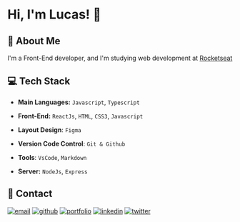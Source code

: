 
# Hi, I'm Lucas! 👋


## 🚀 About Me
I'm a Front-End developer, and I'm studying web development at [Rocketseat](https://www.rocketseat.com.br/)


## 💻 Tech Stack

- **Main Languages:** `Javascript`, `Typescript`

- **Front-End:** `ReactJs`, `HTML`, `CSS3`, `Javascript`

- **Layout Design**: `Figma`

- **Version Code Control**: `Git & Github`

- **Tools**: `VsCode`, `Markdown`

- **Server:** `NodeJs`, `Express`


## 🔗 Contact
[![email](https://img.shields.io/badge/my_email-A00?style=for-the-badge&logo=ko-fi&logoColor=white)](mailto:lms.262@gmail.com)
[![github](https://img.shields.io/badge/my_repos-A66?style=for-the-badge&logo=ko-fi&logoColor=white)](https://github.com/LucasMoraesDev?tab=repositories)
[![portfolio](https://img.shields.io/badge/my_codepen-005?style=for-the-badge&logo=ko-fi&logoColor=white)](https://codepen.io/lucasmoraesdev)
[![linkedin](https://img.shields.io/badge/my_linkedin-0A66C2?style=for-the-badge&logo=linkedin&logoColor=white)](https://www.linkedin.com/in/lucasmoraesdev/)
[![twitter](https://img.shields.io/badge/my_twitter-1DA1F2?style=for-the-badge&logo=twitter&logoColor=white)](https://twitter.com/LucasMoraesDev)

